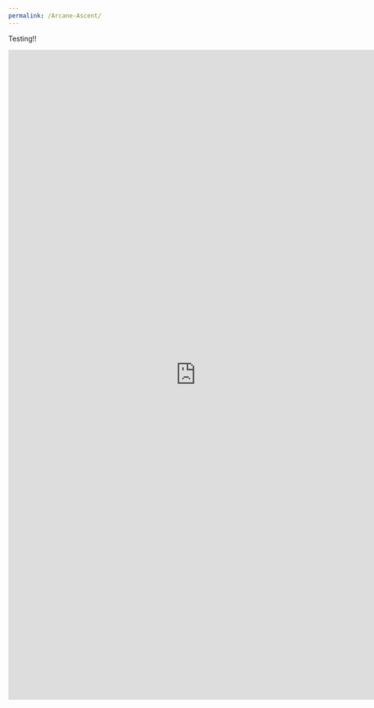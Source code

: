 ```yaml
---
permalink: /Arcane-Ascent/
---
```


Testing!!
<iframe src="https://banrescoding.github.io/Portfolio/Games/Arcane-Ascent/" name="Arcane Ascent" style="height:1300;width:750px;border:none;" title="Arcane Ascent"></iframe>

